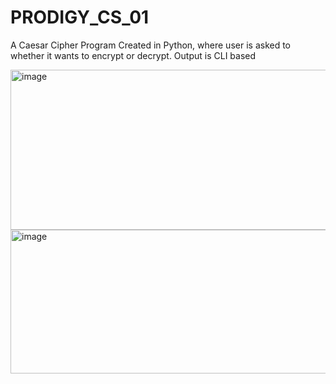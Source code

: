 # PRODIGY_CS_01
A Caesar Cipher Program Created in Python, where user is asked to whether it wants to encrypt or decrypt. Output is CLI based

<img width="641" height="256" alt="image" src="https://github.com/user-attachments/assets/97b8e12e-ef6d-4f43-8a16-1f839fb3f242" />

<img width="694" height="230" alt="image" src="https://github.com/user-attachments/assets/9a749d37-2760-4052-99ba-2d8bfa53b850" />

